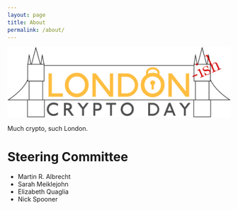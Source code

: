 ```yaml
---
layout: page
title: About
permalink: /about/
---
```


![logo](/static/london-ish.png)

Much crypto, such London.

# Steering Committee

- Martin R. Albrecht
- Sarah Meiklejohn
- Elizabeth Quaglia
- Nick Spooner
